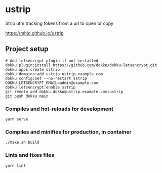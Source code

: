 # ustrip

Strip utm tracking tokens from a url to open or copy

https://mhio.github.io/ustrip


## Project setup
```
# Add letsencrypt plugin if not installed
dokku plugin:install https://github.com/dokku/dokku-letsencrypt.git
dokku apps:create ustrip
dokku domains:add ustrip ustrip.example.com
dokku config:set --no-restart sstrip DOKKU_LETSENCRYPT_EMAIL=admin@example.com
dokku letsencrypt:enable sstrip
git remote add dokku dokku@ustrip.example.com:ustrip
git push dokku main
```

### Compiles and hot-reloads for development
```
yarn serve
```

### Compiles and minifies for production, in container
```
./make.sh build
```

### Lints and fixes files
```
yarn lint
```
